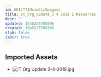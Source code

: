 ```yaml
---
id: ORI1YT1MsiwC1z9psgzoc
title: It_org_update_3 4 2019 1 Resources
desc: ''
updated: 1645225706396
created: 1645225706396
stub: false
isDir: true
---
```

## Imported Assets
- ![IT Org Update 3-4-2019.jpg](/assets/it-org-update-3-4-2019.jpg)
